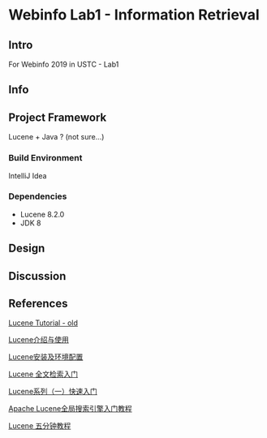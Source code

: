 # Webinfo Lab1 -  Information Retrieval

## Intro

For Webinfo 2019 in USTC - Lab1

## Info



## Project Framework

Lucene + Java ? (not sure...)

### Build Environment

IntelliJ Idea

### Dependencies

+   Lucene 8.2.0
+   JDK 8

## Design



## Discussion



## References

[Lucene Tutorial - old](https://www.yiibai.com/lucene/lucene_environment.html)

[Lucene介绍与使用](https://blog.csdn.net/weixin_42633131/article/details/82873731)

[Lucene安装及环境配置](https://blog.csdn.net/u013819513/article/details/79733756)

[Lucene 全文检索入门](https://www.cnblogs.com/cnjavahome/p/9192467.html)

[Lucene系列（一）快速入门](https://segmentfault.com/a/1190000014203843)

[Apache Lucene全局搜索引擎入门教程](https://www.jianshu.com/p/48aad01ebc7c)

[Lucene 五分钟教程 ](http://www.sohu.com/a/196235775_355142)